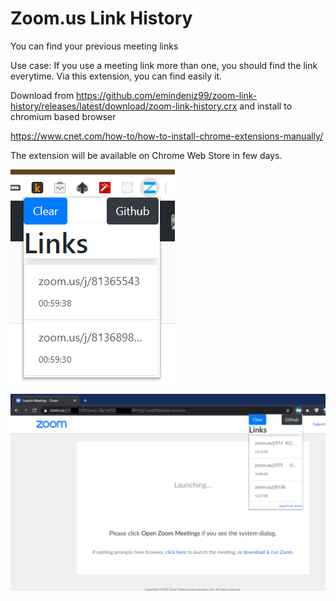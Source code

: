 # Zoom.us Link History
You can find your previous meeting links

Use case: If you use a meeting link more than one, you should find the link everytime. Via this extension, you can find easily it.

Download from https://github.com/emindeniz99/zoom-link-history/releases/latest/download/zoom-link-history.crx 
and install to chromium based browser

https://www.cnet.com/how-to/how-to-install-chrome-extensions-manually/

The extension will be available on Chrome Web Store in few days.

![](./image.png )
![](./ss.png )

